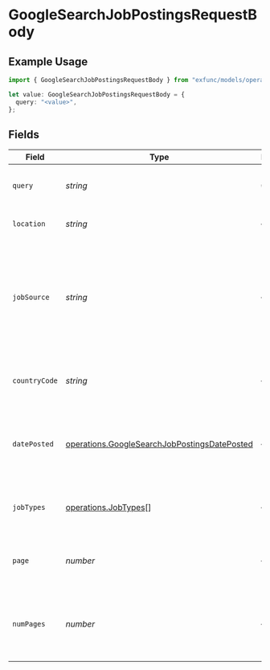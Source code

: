 # GoogleSearchJobPostingsRequestBody

## Example Usage

```typescript
import { GoogleSearchJobPostingsRequestBody } from "exfunc/models/operations";

let value: GoogleSearchJobPostingsRequestBody = {
  query: "<value>",
};
```

## Fields

| Field                                                                                                        | Type                                                                                                         | Required                                                                                                     | Description                                                                                                  |
| ------------------------------------------------------------------------------------------------------------ | ------------------------------------------------------------------------------------------------------------ | ------------------------------------------------------------------------------------------------------------ | ------------------------------------------------------------------------------------------------------------ |
| `query`                                                                                                      | *string*                                                                                                     | :heavy_check_mark:                                                                                           | The search query for job postings                                                                            |
| `location`                                                                                                   | *string*                                                                                                     | :heavy_minus_sign:                                                                                           | Location to filter job postings                                                                              |
| `jobSource`                                                                                                  | *string*                                                                                                     | :heavy_minus_sign:                                                                                           | Source (publisher) to filter job postings. If not provided, postings from all sources will be retrieved      |
| `countryCode`                                                                                                | *string*                                                                                                     | :heavy_minus_sign:                                                                                           | The country code to filter job postings                                                                      |
| `datePosted`                                                                                                 | [operations.GoogleSearchJobPostingsDatePosted](../../models/operations/googlesearchjobpostingsdateposted.md) | :heavy_minus_sign:                                                                                           | Filter for job postings based on when they were posted                                                       |
| `jobTypes`                                                                                                   | [operations.JobTypes](../../models/operations/jobtypes.md)[]                                                 | :heavy_minus_sign:                                                                                           | Job types to filter (e.g., Full-time, Part-time)                                                             |
| `page`                                                                                                       | *number*                                                                                                     | :heavy_minus_sign:                                                                                           | Page number for pagination (default is 1)                                                                    |
| `numPages`                                                                                                   | *number*                                                                                                     | :heavy_minus_sign:                                                                                           | Number of pages to return, starting from page (default is 1)                                                 |